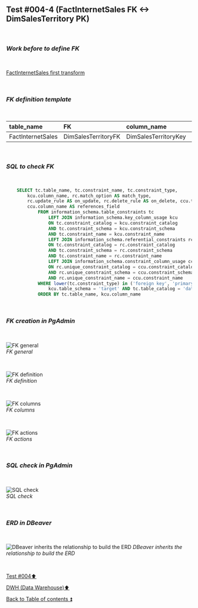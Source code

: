 ## Test #004-4 (FactInternetSales FK <-> DimSalesTerritory PK)  

<p><br></p>

### **_Work before to define FK_**  

<p><br></p>

[FactInternetSales first transform](../dbo.FactInternetSales.md)

<p><br></p>

### **_FK definition template_**  

<p><br></p> 

| table_name        | FK                  | column_name          | references_table        | PK                        | references_field        | match_type | on_delete | on_update |
| :---------------- | :------------------ | :------------------- | :---------------------- | :------------------------ | :---------------------- | :--------- | :-------: | :-------: |
| FactInternetSales | DimSalesTerritoryFK | DimSalesTerritoryKey | DimSalesTerritory       | DimSalesTerritory_pkey    | DimSalesTerritoryKey    | full       | X         | X         |

<p><br></p>

### **_SQL to check FK_**  

<p><br></p>

````SQL 
	SELECT tc.table_name, tc.constraint_name, tc.constraint_type, 
		kcu.column_name, rc.match_option AS match_type, 
		rc.update_rule AS on_update, rc.delete_rule AS on_delete, ccu.table_name AS references_table,
		ccu.column_name AS references_field
			FROM information_schema.table_constraints tc
				LEFT JOIN information_schema.key_column_usage kcu
				ON tc.constraint_catalog = kcu.constraint_catalog
				AND tc.constraint_schema = kcu.constraint_schema
				AND tc.constraint_name = kcu.constraint_name
				LEFT JOIN information_schema.referential_constraints rc
				ON tc.constraint_catalog = rc.constraint_catalog
				AND tc.constraint_schema = rc.constraint_schema
				AND tc.constraint_name = rc.constraint_name
				LEFT JOIN information_schema.constraint_column_usage ccu
				ON rc.unique_constraint_catalog = ccu.constraint_catalog
				AND rc.unique_constraint_schema = ccu.constraint_schema
				AND rc.unique_constraint_name = ccu.constraint_name
			WHERE lower(tc.constraint_type) in ('foreign key', 'primary key') AND
				kcu.table_schema = 'target' AND tc.table_catalog = 'datawarehouse' AND tc.table_name= 'FactInternetSales'
			ORDER BY tc.table_name, kcu.column_name
````

<p><br></p>

### **_FK creation in PgAdmin_**

<p><br></p>

![FK general](https://i.imgur.com/iTQ6sZo.png)  
_FK general_  

<p><br></p>

![FK definition](https://i.imgur.com/OFc7SCz.png)  
_FK definition_  

<p><br></p>

![FK columns](https://i.imgur.com/GQg4YHm.png)  
_FK columns_  

<p><br></p>

![FK actions](https://i.imgur.com/UpcF1Sq.png)  
_FK actions_  

<p><br></p>

### **_SQL check in PgAdmin_**

<p><br></p>

![SQL check](https://i.imgur.com/I3lX2Xt.png)  
_SQL check_  

<p><br></p>

### **_ERD in DBeaver_**  

<p><br></p>

![DBeaver inherits the relationship to build the ERD](https://i.imgur.com/qG8jWVB.png)
_DBeaver inherits the relationship to build the ERD_

<p><br></p>

[Test #004:arrow_up:](t004.md)  

[DWH (Data Warehouse):arrow_up:](../dwh.md)  

[Back to Table of contents :arrow_double_up:](../../README.md)   